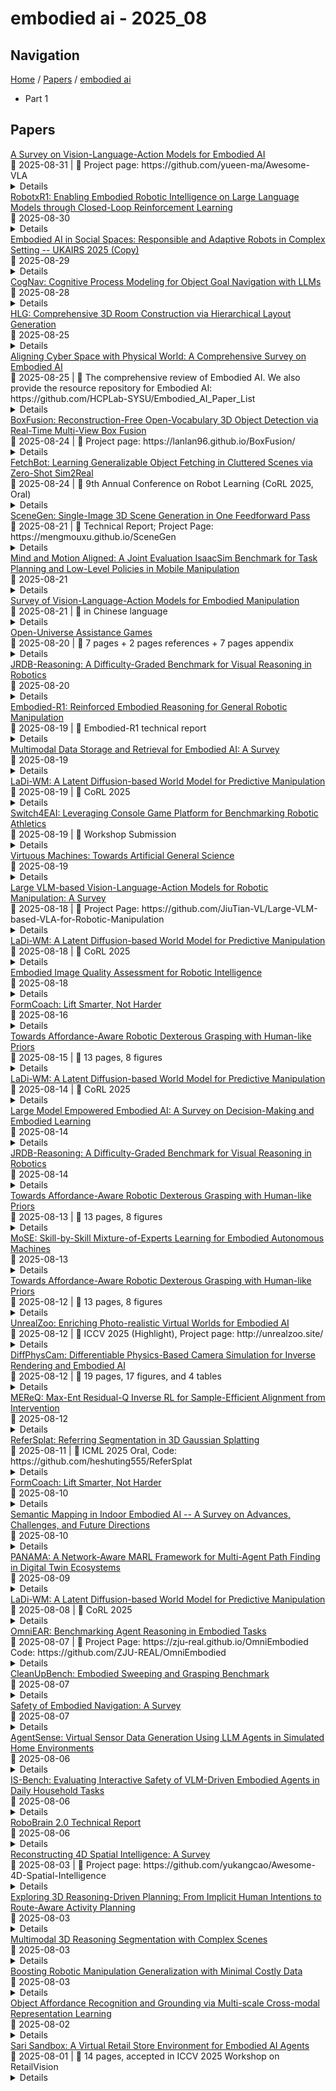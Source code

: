 # embodied ai - 2025_08

## Navigation

[Home](https://arxcompass.github.io) / [Papers](https://arxcompass.github.io/papers) / [embodied ai](https://arxcompass.github.io/papers/embodied_ai)

- Part 1

## Papers

<div class="paper-card">
    <div class="paper-title"><a href="http://arxiv.org/abs/2405.14093v5">A Survey on Vision-Language-Action Models for Embodied AI</a></div>
    <div class="paper-meta">
      📅 2025-08-31
      | 💬 Project page: https://github.com/yueen-ma/Awesome-VLA
    </div>
    <details class="paper-abstract">
      Embodied AI is widely recognized as a key element of artificial general intelligence because it involves controlling embodied agents to perform tasks in the physical world. Building on the success of large language models and vision-language models, a new category of multimodal models -- referred to as vision-language-action models (VLAs) -- has emerged to address language-conditioned robotic tasks in embodied AI by leveraging their distinct ability to generate actions. In recent years, a myriad of VLAs have been developed, making it imperative to capture the rapidly evolving landscape through a comprehensive survey. To this end, we present the first survey on VLAs for embodied AI. This work provides a detailed taxonomy of VLAs, organized into three major lines of research. The first line focuses on individual components of VLAs. The second line is dedicated to developing control policies adept at predicting low-level actions. The third line comprises high-level task planners capable of decomposing long-horizon tasks into a sequence of subtasks, thereby guiding VLAs to follow more general user instructions. Furthermore, we provide an extensive summary of relevant resources, including datasets, simulators, and benchmarks. Finally, we discuss the challenges faced by VLAs and outline promising future directions in embodied AI. We have created a project associated with this survey, which is available at https://github.com/yueen-ma/Awesome-VLA.
    </details>
</div>
<div class="paper-card">
    <div class="paper-title"><a href="http://arxiv.org/abs/2505.03238v2">RobotxR1: Enabling Embodied Robotic Intelligence on Large Language Models through Closed-Loop Reinforcement Learning</a></div>
    <div class="paper-meta">
      📅 2025-08-30
    </div>
    <details class="paper-abstract">
      Future robotic systems operating in real-world environments will require on-board embodied intelligence without continuous cloud connection, balancing capabilities with constraints on computational power and memory. This work presents an extension of the R1-zero approach, which enables the usage of low parameter-count Large Language Models (LLMs) in the robotic domain. The R1-Zero approach was originally developed to enable mathematical reasoning in LLMs using static datasets. We extend it to the robotics domain through integration in a closed-loop Reinforcement Learning (RL) framework. This extension enhances reasoning in Embodied Artificial Intelligence (Embodied AI) settings without relying solely on distillation of large models through Supervised Fine-Tuning (SFT). We show that small-scale LLMs can achieve effective reasoning performance by learning through closed-loop interaction with their environment, which enables tasks that previously required significantly larger models. In an autonomous driving setting, a performance gain of 20.2%-points over the SFT-based baseline is observed with a Qwen2.5-1.5B model. Using the proposed training procedure, Qwen2.5-3B achieves a 63.3% control adaptability score, surpassing the 58.5% obtained by the much larger, cloud-bound GPT-4o. These results highlight that practical, on-board deployment of small LLMs is not only feasible but can outperform larger models if trained through environmental feedback, underscoring the importance of an interactive learning framework for robotic Embodied AI, one grounded in practical experience rather than static supervision.
    </details>
</div>
<div class="paper-card">
    <div class="paper-title"><a href="http://arxiv.org/abs/2509.00218v1">Embodied AI in Social Spaces: Responsible and Adaptive Robots in Complex Setting -- UKAIRS 2025 (Copy)</a></div>
    <div class="paper-meta">
      📅 2025-08-29
    </div>
    <details class="paper-abstract">
      This paper introduces and overviews a multidisciplinary project aimed at developing responsible and adaptive multi-human multi-robot (MHMR) systems for complex, dynamic settings. The project integrates co-design, ethical frameworks, and multimodal sensing to create AI-driven robots that are emotionally responsive, context-aware, and aligned with the needs of diverse users. We outline the project's vision, methodology, and early outcomes, demonstrating how embodied AI can support sustainable, ethical, and human-centred futures.
    </details>
</div>
<div class="paper-card">
    <div class="paper-title"><a href="http://arxiv.org/abs/2412.10439v3">CogNav: Cognitive Process Modeling for Object Goal Navigation with LLMs</a></div>
    <div class="paper-meta">
      📅 2025-08-28
    </div>
    <details class="paper-abstract">
      Object goal navigation (ObjectNav) is a fundamental task in embodied AI, requiring an agent to locate a target object in previously unseen environments. This task is particularly challenging because it requires both perceptual and cognitive processes, including object recognition and decision-making. While substantial advancements in perception have been driven by the rapid development of visual foundation models, progress on the cognitive aspect remains constrained, primarily limited to either implicit learning through simulator rollouts or explicit reliance on predefined heuristic rules. Inspired by neuroscientific findings demonstrating that humans maintain and dynamically update fine-grained cognitive states during object search tasks in novel environments, we propose CogNav, a framework designed to mimic this cognitive process using large language models. Specifically, we model the cognitive process using a finite state machine comprising fine-grained cognitive states, ranging from exploration to identification. Transitions between states are determined by a large language model based on a dynamically constructed heterogeneous cognitive map, which contains spatial and semantic information about the scene being explored. Extensive evaluations on the HM3D, MP3D, and RoboTHOR benchmarks demonstrate that our cognitive process modeling significantly improves the success rate of ObjectNav at least by relative 14% over the state-of-the-arts.
    </details>
</div>
<div class="paper-card">
    <div class="paper-title"><a href="http://arxiv.org/abs/2508.17832v1">HLG: Comprehensive 3D Room Construction via Hierarchical Layout Generation</a></div>
    <div class="paper-meta">
      📅 2025-08-25
    </div>
    <details class="paper-abstract">
      Realistic 3D indoor scene generation is crucial for virtual reality, interior design, embodied intelligence, and scene understanding. While existing methods have made progress in coarse-scale furniture arrangement, they struggle to capture fine-grained object placements, limiting the realism and utility of generated environments. This gap hinders immersive virtual experiences and detailed scene comprehension for embodied AI applications. To address these issues, we propose Hierarchical Layout Generation (HLG), a novel method for fine-grained 3D scene generation. HLG is the first to adopt a coarse-to-fine hierarchical approach, refining scene layouts from large-scale furniture placement to intricate object arrangements. Specifically, our fine-grained layout alignment module constructs a hierarchical layout through vertical and horizontal decoupling, effectively decomposing complex 3D indoor scenes into multiple levels of granularity. Additionally, our trainable layout optimization network addresses placement issues, such as incorrect positioning, orientation errors, and object intersections, ensuring structurally coherent and physically plausible scene generation. We demonstrate the effectiveness of our approach through extensive experiments, showing superior performance in generating realistic indoor scenes compared to existing methods. This work advances the field of scene generation and opens new possibilities for applications requiring detailed 3D environments. We will release our code upon publication to encourage future research.
    </details>
</div>
<div class="paper-card">
    <div class="paper-title"><a href="http://arxiv.org/abs/2407.06886v8">Aligning Cyber Space with Physical World: A Comprehensive Survey on Embodied AI</a></div>
    <div class="paper-meta">
      📅 2025-08-25
      | 💬 The comprehensive review of Embodied AI. We also provide the resource repository for Embodied AI: https://github.com/HCPLab-SYSU/Embodied_AI_Paper_List
    </div>
    <details class="paper-abstract">
      Embodied Artificial Intelligence (Embodied AI) is crucial for achieving Artificial General Intelligence (AGI) and serves as a foundation for various applications (e.g., intelligent mechatronics systems, smart manufacturing) that bridge cyberspace and the physical world. Recently, the emergence of Multi-modal Large Models (MLMs) and World Models (WMs) have attracted significant attention due to their remarkable perception, interaction, and reasoning capabilities, making them a promising architecture for embodied agents. In this survey, we give a comprehensive exploration of the latest advancements in Embodied AI. Our analysis firstly navigates through the forefront of representative works of embodied robots and simulators, to fully understand the research focuses and their limitations. Then, we analyze four main research targets: 1) embodied perception, 2) embodied interaction, 3) embodied agent, and 4) sim-to-real adaptation, covering state-of-the-art methods, essential paradigms, and comprehensive datasets. Additionally, we explore the complexities of MLMs in virtual and real embodied agents, highlighting their significance in facilitating interactions in digital and physical environments. Finally, we summarize the challenges and limitations of embodied AI and discuss potential future directions. We hope this survey will serve as a foundational reference for the research community. The associated project can be found at https://github.com/HCPLab-SYSU/Embodied_AI_Paper_List.
    </details>
</div>
<div class="paper-card">
    <div class="paper-title"><a href="http://arxiv.org/abs/2506.15610v3">BoxFusion: Reconstruction-Free Open-Vocabulary 3D Object Detection via Real-Time Multi-View Box Fusion</a></div>
    <div class="paper-meta">
      📅 2025-08-24
      | 💬 Project page: https://lanlan96.github.io/BoxFusion/
    </div>
    <details class="paper-abstract">
      Open-vocabulary 3D object detection has gained significant interest due to its critical applications in autonomous driving and embodied AI. Existing detection methods, whether offline or online, typically rely on dense point cloud reconstruction, which imposes substantial computational overhead and memory constraints, hindering real-time deployment in downstream tasks. To address this, we propose a novel reconstruction-free online framework tailored for memory-efficient and real-time 3D detection. Specifically, given streaming posed RGB-D video input, we leverage Cubify Anything as a pre-trained visual foundation model (VFM) for single-view 3D object detection by bounding boxes, coupled with CLIP to capture open-vocabulary semantics of detected objects. To fuse all detected bounding boxes across different views into a unified one, we employ an association module for correspondences of multi-views and an optimization module to fuse the 3D bounding boxes of the same instance predicted in multi-views. The association module utilizes 3D Non-Maximum Suppression (NMS) and a box correspondence matching module, while the optimization module uses an IoU-guided efficient random optimization technique based on particle filtering to enforce multi-view consistency of the 3D bounding boxes while minimizing computational complexity. Extensive experiments on ScanNetV2 and CA-1M datasets demonstrate that our method achieves state-of-the-art performance among online methods. Benefiting from this novel reconstruction-free paradigm for 3D object detection, our method exhibits great generalization abilities in various scenarios, enabling real-time perception even in environments exceeding 1000 square meters.
    </details>
</div>
<div class="paper-card">
    <div class="paper-title"><a href="http://arxiv.org/abs/2502.17894v2">FetchBot: Learning Generalizable Object Fetching in Cluttered Scenes via Zero-Shot Sim2Real</a></div>
    <div class="paper-meta">
      📅 2025-08-24
      | 💬 9th Annual Conference on Robot Learning (CoRL 2025, Oral)
    </div>
    <details class="paper-abstract">
      Generalizable object fetching in cluttered scenes remains a fundamental and application-critical challenge in embodied AI. Closely packed objects cause inevitable occlusions, making safe action generation particularly difficult. Under such partial observability, effective policies must not only generalize across diverse objects and layouts but also reason about occlusion to avoid collisions. However, collecting large-scale real-world data for this task remains prohibitively expensive, leaving this problem largely unsolved. In this paper, we introduce FetchBot, a sim-to-real framework for this challenge. We first curate a large-scale synthetic dataset featuring 1M diverse scenes and 500k representative demonstrations. Based on this dataset, FetchBot employs a depth-conditioned method for action generation, which leverages structural cues to enable robust obstacle-aware action planning. However, depth is perfect in simulation but noisy in real-world environments. To address this sim-to-real gap, FetchBot predicts depth from RGB inputs using a foundation model and integrates local occupancy prediction as a pre-training task, providing a generalizable latent representation for sim-to-real transfer. Extensive experiments in simulation and real-world environments demonstrate the strong zero-shot sim-to-real transfer, effective clutter handling, and adaptability to novel scenarios. In cluttered environments, it achieves an average real-world success rate of 89.95%, significantly outperforming prior methods. Moreover, FetchBot demonstrates excellent robustness in challenging cases, such as fetching transparent, reflective, and irregular objects, highlighting its practical value.
    </details>
</div>
<div class="paper-card">
    <div class="paper-title"><a href="http://arxiv.org/abs/2508.15769v1">SceneGen: Single-Image 3D Scene Generation in One Feedforward Pass</a></div>
    <div class="paper-meta">
      📅 2025-08-21
      | 💬 Technical Report; Project Page: https://mengmouxu.github.io/SceneGen
    </div>
    <details class="paper-abstract">
      3D content generation has recently attracted significant research interest due to its applications in VR/AR and embodied AI. In this work, we address the challenging task of synthesizing multiple 3D assets within a single scene image. Concretely, our contributions are fourfold: (i) we present SceneGen, a novel framework that takes a scene image and corresponding object masks as input, simultaneously producing multiple 3D assets with geometry and texture. Notably, SceneGen operates with no need for optimization or asset retrieval; (ii) we introduce a novel feature aggregation module that integrates local and global scene information from visual and geometric encoders within the feature extraction module. Coupled with a position head, this enables the generation of 3D assets and their relative spatial positions in a single feedforward pass; (iii) we demonstrate SceneGen's direct extensibility to multi-image input scenarios. Despite being trained solely on single-image inputs, our architectural design enables improved generation performance with multi-image inputs; and (iv) extensive quantitative and qualitative evaluations confirm the efficiency and robust generation abilities of our approach. We believe this paradigm offers a novel solution for high-quality 3D content generation, potentially advancing its practical applications in downstream tasks. The code and model will be publicly available at: https://mengmouxu.github.io/SceneGen.
    </details>
</div>
<div class="paper-card">
    <div class="paper-title"><a href="http://arxiv.org/abs/2508.15663v1">Mind and Motion Aligned: A Joint Evaluation IsaacSim Benchmark for Task Planning and Low-Level Policies in Mobile Manipulation</a></div>
    <div class="paper-meta">
      📅 2025-08-21
    </div>
    <details class="paper-abstract">
      Benchmarks are crucial for evaluating progress in robotics and embodied AI. However, a significant gap exists between benchmarks designed for high-level language instruction following, which often assume perfect low-level execution, and those for low-level robot control, which rely on simple, one-step commands. This disconnect prevents a comprehensive evaluation of integrated systems where both task planning and physical execution are critical. To address this, we propose Kitchen-R, a novel benchmark that unifies the evaluation of task planning and low-level control within a simulated kitchen environment. Built as a digital twin using the Isaac Sim simulator and featuring more than 500 complex language instructions, Kitchen-R supports a mobile manipulator robot. We provide baseline methods for our benchmark, including a task-planning strategy based on a vision-language model and a low-level control policy based on diffusion policy. We also provide a trajectory collection system. Our benchmark offers a flexible framework for three evaluation modes: independent assessment of the planning module, independent assessment of the control policy, and, crucially, an integrated evaluation of the whole system. Kitchen-R bridges a key gap in embodied AI research, enabling more holistic and realistic benchmarking of language-guided robotic agents.
    </details>
</div>
<div class="paper-card">
    <div class="paper-title"><a href="http://arxiv.org/abs/2508.15201v1">Survey of Vision-Language-Action Models for Embodied Manipulation</a></div>
    <div class="paper-meta">
      📅 2025-08-21
      | 💬 in Chinese language
    </div>
    <details class="paper-abstract">
      Embodied intelligence systems, which enhance agent capabilities through continuous environment interactions, have garnered significant attention from both academia and industry. Vision-Language-Action models, inspired by advancements in large foundation models, serve as universal robotic control frameworks that substantially improve agent-environment interaction capabilities in embodied intelligence systems. This expansion has broadened application scenarios for embodied AI robots. This survey comprehensively reviews VLA models for embodied manipulation. Firstly, it chronicles the developmental trajectory of VLA architectures. Subsequently, we conduct a detailed analysis of current research across 5 critical dimensions: VLA model structures, training datasets, pre-training methods, post-training methods, and model evaluation. Finally, we synthesize key challenges in VLA development and real-world deployment, while outlining promising future research directions.
    </details>
</div>
<div class="paper-card">
    <div class="paper-title"><a href="http://arxiv.org/abs/2508.15119v1">Open-Universe Assistance Games</a></div>
    <div class="paper-meta">
      📅 2025-08-20
      | 💬 7 pages + 2 pages references + 7 pages appendix
    </div>
    <details class="paper-abstract">
      Embodied AI agents must infer and act in an interpretable way on diverse human goals and preferences that are not predefined. To formalize this setting, we introduce Open-Universe Assistance Games (OU-AGs), a framework where the agent must reason over an unbounded and evolving space of possible goals. In this context, we introduce GOOD (GOals from Open-ended Dialogue), a data-efficient, online method that extracts goals in the form of natural language during an interaction with a human, and infers a distribution over natural language goals. GOOD prompts an LLM to simulate users with different complex intents, using its responses to perform probabilistic inference over candidate goals. This approach enables rich goal representations and uncertainty estimation without requiring large offline datasets. We evaluate GOOD in a text-based grocery shopping domain and in a text-operated simulated household robotics environment (AI2Thor), using synthetic user profiles. Our method outperforms a baseline without explicit goal tracking, as confirmed by both LLM-based and human evaluations.
    </details>
</div>
<div class="paper-card">
    <div class="paper-title"><a href="http://arxiv.org/abs/2508.10287v2">JRDB-Reasoning: A Difficulty-Graded Benchmark for Visual Reasoning in Robotics</a></div>
    <div class="paper-meta">
      📅 2025-08-20
    </div>
    <details class="paper-abstract">
      Recent advances in Vision-Language Models (VLMs) and large language models (LLMs) have greatly enhanced visual reasoning, a key capability for embodied AI agents like robots. However, existing visual reasoning benchmarks often suffer from several limitations: they lack a clear definition of reasoning complexity, offer have no control to generate questions over varying difficulty and task customization, and fail to provide structured, step-by-step reasoning annotations (workflows). To bridge these gaps, we formalize reasoning complexity, introduce an adaptive query engine that generates customizable questions of varying complexity with detailed intermediate annotations, and extend the JRDB dataset with human-object interaction and geometric relationship annotations to create JRDB-Reasoning, a benchmark tailored for visual reasoning in human-crowded environments. Our engine and benchmark enable fine-grained evaluation of visual reasoning frameworks and dynamic assessment of visual-language models across reasoning levels.
    </details>
</div>
<div class="paper-card">
    <div class="paper-title"><a href="http://arxiv.org/abs/2508.13998v1">Embodied-R1: Reinforced Embodied Reasoning for General Robotic Manipulation</a></div>
    <div class="paper-meta">
      📅 2025-08-19
      | 💬 Embodied-R1 technical report
    </div>
    <details class="paper-abstract">
      Generalization in embodied AI is hindered by the "seeing-to-doing gap," which stems from data scarcity and embodiment heterogeneity. To address this, we pioneer "pointing" as a unified, embodiment-agnostic intermediate representation, defining four core embodied pointing abilities that bridge high-level vision-language comprehension with low-level action primitives. We introduce Embodied-R1, a 3B Vision-Language Model (VLM) specifically designed for embodied reasoning and pointing. We use a wide range of embodied and general visual reasoning datasets as sources to construct a large-scale dataset, Embodied-Points-200K, which supports key embodied pointing capabilities. We then train Embodied-R1 using a two-stage Reinforced Fine-tuning (RFT) curriculum with a specialized multi-task reward design. Embodied-R1 achieves state-of-the-art performance on 11 embodied spatial and pointing benchmarks. Critically, it demonstrates robust zero-shot generalization by achieving a 56.2% success rate in the SIMPLEREnv and 87.5% across 8 real-world XArm tasks without any task-specific fine-tuning, representing a 62% improvement over strong baselines. Furthermore, the model exhibits high robustness against diverse visual disturbances. Our work shows that a pointing-centric representation, combined with an RFT training paradigm, offers an effective and generalizable pathway to closing the perception-action gap in robotics.
    </details>
</div>
<div class="paper-card">
    <div class="paper-title"><a href="http://arxiv.org/abs/2508.13901v1">Multimodal Data Storage and Retrieval for Embodied AI: A Survey</a></div>
    <div class="paper-meta">
      📅 2025-08-19
    </div>
    <details class="paper-abstract">
      Embodied AI (EAI) agents continuously interact with the physical world, generating vast, heterogeneous multimodal data streams that traditional management systems are ill-equipped to handle. In this survey, we first systematically evaluate five storage architectures (Graph Databases, Multi-Model Databases, Data Lakes, Vector Databases, and Time-Series Databases), focusing on their suitability for addressing EAI's core requirements, including physical grounding, low-latency access, and dynamic scalability. We then analyze five retrieval paradigms (Fusion Strategy-Based Retrieval, Representation Alignment-Based Retrieval, Graph-Structure-Based Retrieval, Generation Model-Based Retrieval, and Efficient Retrieval-Based Optimization), revealing a fundamental tension between achieving long-term semantic coherence and maintaining real-time responsiveness. Based on this comprehensive analysis, we identify key bottlenecks, spanning from the foundational Physical Grounding Gap to systemic challenges in cross-modal integration, dynamic adaptation, and open-world generalization. Finally, we outline a forward-looking research agenda encompassing physics-aware data models, adaptive storage-retrieval co-optimization, and standardized benchmarking, to guide future research toward principled data management solutions for EAI. Our survey is based on a comprehensive review of more than 180 related studies, providing a rigorous roadmap for designing the robust, high-performance data management frameworks essential for the next generation of autonomous embodied systems.
    </details>
</div>
<div class="paper-card">
    <div class="paper-title"><a href="http://arxiv.org/abs/2505.11528v5">LaDi-WM: A Latent Diffusion-based World Model for Predictive Manipulation</a></div>
    <div class="paper-meta">
      📅 2025-08-19
      | 💬 CoRL 2025
    </div>
    <details class="paper-abstract">
      Predictive manipulation has recently gained considerable attention in the Embodied AI community due to its potential to improve robot policy performance by leveraging predicted states. However, generating accurate future visual states of robot-object interactions from world models remains a well-known challenge, particularly in achieving high-quality pixel-level representations. To this end, we propose LaDi-WM, a world model that predicts the latent space of future states using diffusion modeling. Specifically, LaDi-WM leverages the well-established latent space aligned with pre-trained Visual Foundation Models (VFMs), which comprises both geometric features (DINO-based) and semantic features (CLIP-based). We find that predicting the evolution of the latent space is easier to learn and more generalizable than directly predicting pixel-level images. Building on LaDi-WM, we design a diffusion policy that iteratively refines output actions by incorporating forecasted states, thereby generating more consistent and accurate results. Extensive experiments on both synthetic and real-world benchmarks demonstrate that LaDi-WM significantly enhances policy performance by 27.9\% on the LIBERO-LONG benchmark and 20\% on the real-world scenario. Furthermore, our world model and policies achieve impressive generalizability in real-world experiments.
    </details>
</div>
<div class="paper-card">
    <div class="paper-title"><a href="http://arxiv.org/abs/2508.13444v1">Switch4EAI: Leveraging Console Game Platform for Benchmarking Robotic Athletics</a></div>
    <div class="paper-meta">
      📅 2025-08-19
      | 💬 Workshop Submission
    </div>
    <details class="paper-abstract">
      Recent advances in whole-body robot control have enabled humanoid and legged robots to execute increasingly agile and coordinated movements. However, standardized benchmarks for evaluating robotic athletic performance in real-world settings and in direct comparison to humans remain scarce. We present Switch4EAI(Switch-for-Embodied-AI), a low-cost and easily deployable pipeline that leverages motion-sensing console games to evaluate whole-body robot control policies. Using Just Dance on the Nintendo Switch as a representative example, our system captures, reconstructs, and retargets in-game choreography for robotic execution. We validate the system on a Unitree G1 humanoid with an open-source whole-body controller, establishing a quantitative baseline for the robot's performance against a human player. In the paper, we discuss these results, which demonstrate the feasibility of using commercial games platform as physically grounded benchmarks and motivate future work to for benchmarking embodied AI.
    </details>
</div>
<div class="paper-card">
    <div class="paper-title"><a href="http://arxiv.org/abs/2508.13421v1">Virtuous Machines: Towards Artificial General Science</a></div>
    <div class="paper-meta">
      📅 2025-08-19
    </div>
    <details class="paper-abstract">
      Artificial intelligence systems are transforming scientific discovery by accelerating specific research tasks, from protein structure prediction to materials design, yet remain confined to narrow domains requiring substantial human oversight. The exponential growth of scientific literature and increasing domain specialisation constrain researchers' capacity to synthesise knowledge across disciplines and develop unifying theories, motivating exploration of more general-purpose AI systems for science. Here we show that a domain-agnostic, agentic AI system can independently navigate the scientific workflow - from hypothesis generation through data collection to manuscript preparation. The system autonomously designed and executed three psychological studies on visual working memory, mental rotation, and imagery vividness, executed one new online data collection with 288 participants, developed analysis pipelines through 8-hour+ continuous coding sessions, and produced completed manuscripts. The results demonstrate the capability of AI scientific discovery pipelines to conduct non-trivial research with theoretical reasoning and methodological rigour comparable to experienced researchers, though with limitations in conceptual nuance and theoretical interpretation. This is a step toward embodied AI that can test hypotheses through real-world experiments, accelerating discovery by autonomously exploring regions of scientific space that human cognitive and resource constraints might otherwise leave unexplored. It raises important questions about the nature of scientific understanding and the attribution of scientific credit.
    </details>
</div>
<div class="paper-card">
    <div class="paper-title"><a href="http://arxiv.org/abs/2508.13073v1">Large VLM-based Vision-Language-Action Models for Robotic Manipulation: A Survey</a></div>
    <div class="paper-meta">
      📅 2025-08-18
      | 💬 Project Page: https://github.com/JiuTian-VL/Large-VLM-based-VLA-for-Robotic-Manipulation
    </div>
    <details class="paper-abstract">
      Robotic manipulation, a key frontier in robotics and embodied AI, requires precise motor control and multimodal understanding, yet traditional rule-based methods fail to scale or generalize in unstructured, novel environments. In recent years, Vision-Language-Action (VLA) models, built upon Large Vision-Language Models (VLMs) pretrained on vast image-text datasets, have emerged as a transformative paradigm. This survey provides the first systematic, taxonomy-oriented review of large VLM-based VLA models for robotic manipulation. We begin by clearly defining large VLM-based VLA models and delineating two principal architectural paradigms: (1) monolithic models, encompassing single-system and dual-system designs with differing levels of integration; and (2) hierarchical models, which explicitly decouple planning from execution via interpretable intermediate representations. Building on this foundation, we present an in-depth examination of large VLM-based VLA models: (1) integration with advanced domains, including reinforcement learning, training-free optimization, learning from human videos, and world model integration; (2) synthesis of distinctive characteristics, consolidating architectural traits, operational strengths, and the datasets and benchmarks that support their development; (3) identification of promising directions, including memory mechanisms, 4D perception, efficient adaptation, multi-agent cooperation, and other emerging capabilities. This survey consolidates recent advances to resolve inconsistencies in existing taxonomies, mitigate research fragmentation, and fill a critical gap through the systematic integration of studies at the intersection of large VLMs and robotic manipulation. We provide a regularly updated project page to document ongoing progress: https://github.com/JiuTian-VL/Large-VLM-based-VLA-for-Robotic-Manipulation.
    </details>
</div>
<div class="paper-card">
    <div class="paper-title"><a href="http://arxiv.org/abs/2505.11528v4">LaDi-WM: A Latent Diffusion-based World Model for Predictive Manipulation</a></div>
    <div class="paper-meta">
      📅 2025-08-18
      | 💬 CoRL 2025
    </div>
    <details class="paper-abstract">
      Predictive manipulation has recently gained considerable attention in the Embodied AI community due to its potential to improve robot policy performance by leveraging predicted states. However, generating accurate future visual states of robot-object interactions from world models remains a well-known challenge, particularly in achieving high-quality pixel-level representations. To this end, we propose LaDi-WM, a world model that predicts the latent space of future states using diffusion modeling. Specifically, LaDi-WM leverages the well-established latent space aligned with pre-trained Visual Foundation Models (VFMs), which comprises both geometric features (DINO-based) and semantic features (CLIP-based). We find that predicting the evolution of the latent space is easier to learn and more generalizable than directly predicting pixel-level images. Building on LaDi-WM, we design a diffusion policy that iteratively refines output actions by incorporating forecasted states, thereby generating more consistent and accurate results. Extensive experiments on both synthetic and real-world benchmarks demonstrate that LaDi-WM significantly enhances policy performance by 27.9\% on the LIBERO-LONG benchmark and 20\% on the real-world scenario. Furthermore, our world model and policies achieve impressive generalizability in real-world experiments.
    </details>
</div>
<div class="paper-card">
    <div class="paper-title"><a href="http://arxiv.org/abs/2412.18774v3">Embodied Image Quality Assessment for Robotic Intelligence</a></div>
    <div class="paper-meta">
      📅 2025-08-18
    </div>
    <details class="paper-abstract">
      Image Quality Assessment (IQA) of User-Generated Content (UGC) is a critical technique for human Quality of Experience (QoE). However, does the the image quality of Robot-Generated Content (RGC) demonstrate traits consistent with the Moravec paradox, potentially conflicting with human perceptual norms? Human subjective scoring is more based on the attractiveness of the image. Embodied agent are required to interact and perceive in the environment, and finally perform specific tasks. Visual images as inputs directly influence downstream tasks. In this paper, we explore the perception mechanism of embodied robots for image quality. We propose the first Embodied Preference Database (EPD), which contains 12,500 distorted image annotations. We establish assessment metrics based on the downstream tasks of robot. In addition, there is a gap between UGC and RGC. To address this, we propose a novel Multi-scale Attention Embodied Image Quality Assessment called MA-EIQA. For the proposed EPD dataset, this is the first no-reference IQA model designed for embodied robot. Finally, the performance of mainstream IQA algorithms on EPD dataset is verified. The experiments demonstrate that quality assessment of embodied images is different from that of humans. We sincerely hope that the EPD can contribute to the development of embodied AI by focusing on image quality assessment. The benchmark is available at https://github.com/Jianbo-maker/EPD_benchmark.
    </details>
</div>
<div class="paper-card">
    <div class="paper-title"><a href="http://arxiv.org/abs/2508.07501v2">FormCoach: Lift Smarter, Not Harder</a></div>
    <div class="paper-meta">
      📅 2025-08-16
    </div>
    <details class="paper-abstract">
      Good form is the difference between strength and strain, yet for the fast-growing community of at-home fitness enthusiasts, expert feedback is often out of reach. FormCoach transforms a simple camera into an always-on, interactive AI training partner, capable of spotting subtle form errors and delivering tailored corrections in real time, leveraging vision-language models (VLMs). We showcase this capability through a web interface and benchmark state-of-the-art VLMs on a dataset of 1,700 expert-annotated user-reference video pairs spanning 22 strength and mobility exercises. To accelerate research in AI-driven coaching, we release both the dataset and an automated, rubric-based evaluation pipeline, enabling standardized comparison across models. Our benchmarks reveal substantial gaps compared to human-level coaching, underscoring both the challenges and opportunities in integrating nuanced, context-aware movement analysis into interactive AI systems. By framing form correction as a collaborative and creative process between humans and machines, FormCoach opens a new frontier in embodied AI.
    </details>
</div>
<div class="paper-card">
    <div class="paper-title"><a href="http://arxiv.org/abs/2508.08896v3">Towards Affordance-Aware Robotic Dexterous Grasping with Human-like Priors</a></div>
    <div class="paper-meta">
      📅 2025-08-15
      | 💬 13 pages, 8 figures
    </div>
    <details class="paper-abstract">
      A dexterous hand capable of generalizable grasping objects is fundamental for the development of general-purpose embodied AI. However, previous methods focus narrowly on low-level grasp stability metrics, neglecting affordance-aware positioning and human-like poses which are crucial for downstream manipulation. To address these limitations, we propose AffordDex, a novel framework with two-stage training that learns a universal grasping policy with an inherent understanding of both motion priors and object affordances. In the first stage, a trajectory imitator is pre-trained on a large corpus of human hand motions to instill a strong prior for natural movement. In the second stage, a residual module is trained to adapt these general human-like motions to specific object instances. This refinement is critically guided by two components: our Negative Affordance-aware Segmentation (NAA) module, which identifies functionally inappropriate contact regions, and a privileged teacher-student distillation process that ensures the final vision-based policy is highly successful. Extensive experiments demonstrate that AffordDex not only achieves universal dexterous grasping but also remains remarkably human-like in posture and functionally appropriate in contact location. As a result, AffordDex significantly outperforms state-of-the-art baselines across seen objects, unseen instances, and even entirely novel categories.
    </details>
</div>
<div class="paper-card">
    <div class="paper-title"><a href="http://arxiv.org/abs/2505.11528v3">LaDi-WM: A Latent Diffusion-based World Model for Predictive Manipulation</a></div>
    <div class="paper-meta">
      📅 2025-08-14
      | 💬 CoRL 2025
    </div>
    <details class="paper-abstract">
      Predictive manipulation has recently gained considerable attention in the Embodied AI community due to its potential to improve robot policy performance by leveraging predicted states. However, generating accurate future visual states of robot-object interactions from world models remains a well-known challenge, particularly in achieving high-quality pixel-level representations. To this end, we propose LaDi-WM, a world model that predicts the latent space of future states using diffusion modeling. Specifically, LaDi-WM leverages the well-established latent space aligned with pre-trained Visual Foundation Models (VFMs), which comprises both geometric features (DINO-based) and semantic features (CLIP-based). We find that predicting the evolution of the latent space is easier to learn and more generalizable than directly predicting pixel-level images. Building on LaDi-WM, we design a diffusion policy that iteratively refines output actions by incorporating forecasted states, thereby generating more consistent and accurate results. Extensive experiments on both synthetic and real-world benchmarks demonstrate that LaDi-WM significantly enhances policy performance by 27.9\% on the LIBERO-LONG benchmark and 20\% on the real-world scenario. Furthermore, our world model and policies achieve impressive generalizability in real-world experiments.
    </details>
</div>
<div class="paper-card">
    <div class="paper-title"><a href="http://arxiv.org/abs/2508.10399v1">Large Model Empowered Embodied AI: A Survey on Decision-Making and Embodied Learning</a></div>
    <div class="paper-meta">
      📅 2025-08-14
    </div>
    <details class="paper-abstract">
      Embodied AI aims to develop intelligent systems with physical forms capable of perceiving, decision-making, acting, and learning in real-world environments, providing a promising way to Artificial General Intelligence (AGI). Despite decades of explorations, it remains challenging for embodied agents to achieve human-level intelligence for general-purpose tasks in open dynamic environments. Recent breakthroughs in large models have revolutionized embodied AI by enhancing perception, interaction, planning and learning. In this article, we provide a comprehensive survey on large model empowered embodied AI, focusing on autonomous decision-making and embodied learning. We investigate both hierarchical and end-to-end decision-making paradigms, detailing how large models enhance high-level planning, low-level execution, and feedback for hierarchical decision-making, and how large models enhance Vision-Language-Action (VLA) models for end-to-end decision making. For embodied learning, we introduce mainstream learning methodologies, elaborating on how large models enhance imitation learning and reinforcement learning in-depth. For the first time, we integrate world models into the survey of embodied AI, presenting their design methods and critical roles in enhancing decision-making and learning. Though solid advances have been achieved, challenges still exist, which are discussed at the end of this survey, potentially as the further research directions.
    </details>
</div>
<div class="paper-card">
    <div class="paper-title"><a href="http://arxiv.org/abs/2508.10287v1">JRDB-Reasoning: A Difficulty-Graded Benchmark for Visual Reasoning in Robotics</a></div>
    <div class="paper-meta">
      📅 2025-08-14
    </div>
    <details class="paper-abstract">
      Recent advances in Vision-Language Models (VLMs) and large language models (LLMs) have greatly enhanced visual reasoning, a key capability for embodied AI agents like robots. However, existing visual reasoning benchmarks often suffer from several limitations: they lack a clear definition of reasoning complexity, offer have no control to generate questions over varying difficulty and task customization, and fail to provide structured, step-by-step reasoning annotations (workflows). To bridge these gaps, we formalize reasoning complexity, introduce an adaptive query engine that generates customizable questions of varying complexity with detailed intermediate annotations, and extend the JRDB dataset with human-object interaction and geometric relationship annotations to create JRDB-Reasoning, a benchmark tailored for visual reasoning in human-crowded environments. Our engine and benchmark enable fine-grained evaluation of visual reasoning frameworks and dynamic assessment of visual-language models across reasoning levels.
    </details>
</div>
<div class="paper-card">
    <div class="paper-title"><a href="http://arxiv.org/abs/2508.08896v2">Towards Affordance-Aware Robotic Dexterous Grasping with Human-like Priors</a></div>
    <div class="paper-meta">
      📅 2025-08-13
      | 💬 13 pages, 8 figures
    </div>
    <details class="paper-abstract">
      A dexterous hand capable of generalizable grasping objects is fundamental for the development of general-purpose embodied AI. However, previous methods focus narrowly on low-level grasp stability metrics, neglecting affordance-aware positioning and human-like poses which are crucial for downstream manipulation. To address these limitations, we propose AffordDex, a novel framework with two-stage training that learns a universal grasping policy with an inherent understanding of both motion priors and object affordances. In the first stage, a trajectory imitator is pre-trained on a large corpus of human hand motions to instill a strong prior for natural movement. In the second stage, a residual module is trained to adapt these general human-like motions to specific object instances. This refinement is critically guided by two components: our Negative Affordance-aware Segmentation (NAA) module, which identifies functionally inappropriate contact regions, and a privileged teacher-student distillation process that ensures the final vision-based policy is highly successful. Extensive experiments demonstrate that AffordDex not only achieves universal dexterous grasping but also remains remarkably human-like in posture and functionally appropriate in contact location. As a result, AffordDex significantly outperforms state-of-the-art baselines across seen objects, unseen instances, and even entirely novel categories.
    </details>
</div>
<div class="paper-card">
    <div class="paper-title"><a href="http://arxiv.org/abs/2507.07818v2">MoSE: Skill-by-Skill Mixture-of-Experts Learning for Embodied Autonomous Machines</a></div>
    <div class="paper-meta">
      📅 2025-08-13
    </div>
    <details class="paper-abstract">
      To meet the growing demand for smarter, faster, and more efficient embodied AI solutions, we introduce a novel Mixture-of-Expert (MoE) method that significantly boosts reasoning and learning efficiency for embodied autonomous systems. General MoE models demand extensive training data and complex optimization, which limits their applicability in embodied AI such as autonomous driving (AD) and robotic manipulation. In this work, we propose a skill-oriented MoE called MoSE, which mimics the human learning and reasoning process skill-by-skill, step-by-step. We introduce a skill-oriented routing mechanism that begins with defining and annotating specific skills, enabling experts to identify the necessary competencies for various scenarios and reasoning tasks, thereby facilitating skill-by-skill learning. To better align with multi-step planning in human reasoning and in end-to-end driving models, we build a hierarchical skill dataset and pretrain the router to encourage the model to think step-by-step. Unlike other multi-round dialogues, MoSE integrates valuable auxiliary tasks (e.g. perception-prediction-planning for AD, and high-level and low-level planning for robots) in one single forward process without introducing any extra computational cost. With less than 3B sparsely activated parameters, our model effectively grows more diverse expertise and outperforms models on both AD corner-case reasoning tasks and robot reasoning tasks with less than 40% of the parameters.
    </details>
</div>
<div class="paper-card">
    <div class="paper-title"><a href="http://arxiv.org/abs/2508.08896v1">Towards Affordance-Aware Robotic Dexterous Grasping with Human-like Priors</a></div>
    <div class="paper-meta">
      📅 2025-08-12
      | 💬 13 pages, 8 figures
    </div>
    <details class="paper-abstract">
      A dexterous hand capable of generalizable grasping objects is fundamental for the development of general-purpose embodied AI. However, previous methods focus narrowly on low-level grasp stability metrics, neglecting affordance-aware positioning and human-like poses which are crucial for downstream manipulation. To address these limitations, we propose AffordDex, a novel framework with two-stage training that learns a universal grasping policy with an inherent understanding of both motion priors and object affordances. In the first stage, a trajectory imitator is pre-trained on a large corpus of human hand motions to instill a strong prior for natural movement. In the second stage, a residual module is trained to adapt these general human-like motions to specific object instances. This refinement is critically guided by two components: our Negative Affordance-aware Segmentation (NAA) module, which identifies functionally inappropriate contact regions, and a privileged teacher-student distillation process that ensures the final vision-based policy is highly successful. Extensive experiments demonstrate that AffordDex not only achieves universal dexterous grasping but also remains remarkably human-like in posture and functionally appropriate in contact location. As a result, AffordDex significantly outperforms state-of-the-art baselines across seen objects, unseen instances, and even entirely novel categories.
    </details>
</div>
<div class="paper-card">
    <div class="paper-title"><a href="http://arxiv.org/abs/2412.20977v2">UnrealZoo: Enriching Photo-realistic Virtual Worlds for Embodied AI</a></div>
    <div class="paper-meta">
      📅 2025-08-12
      | 💬 ICCV 2025 (Highlight), Project page: http://unrealzoo.site/
    </div>
    <details class="paper-abstract">
      We introduce UnrealZoo, a collection of over 100 photo-realistic 3D virtual worlds built on Unreal Engine, designed to reflect the complexity and variability of open-world environments. We also provide a rich variety of playable entities, including humans, animals, robots, and vehicles for embodied AI research. We extend UnrealCV with optimized APIs and tools for data collection, environment augmentation, distributed training, and benchmarking. These improvements achieve significant improvements in the efficiency of rendering and communication, enabling advanced applications such as multi-agent interactions. Our experimental evaluation across visual navigation and tracking tasks reveals two key insights: 1) environmental diversity provides substantial benefits for developing generalizable reinforcement learning (RL) agents, and 2) current embodied agents face persistent challenges in open-world scenarios, including navigation in unstructured terrain, adaptation to unseen morphologies, and managing latency in the close-loop control systems for interacting in highly dynamic objects. UnrealZoo thus serves as both a comprehensive testing ground and a pathway toward developing more capable embodied AI systems for real-world deployment.
    </details>
</div>
<div class="paper-card">
    <div class="paper-title"><a href="http://arxiv.org/abs/2508.08831v1">DiffPhysCam: Differentiable Physics-Based Camera Simulation for Inverse Rendering and Embodied AI</a></div>
    <div class="paper-meta">
      📅 2025-08-12
      | 💬 19 pages, 17 figures, and 4 tables
    </div>
    <details class="paper-abstract">
      We introduce DiffPhysCam, a differentiable camera simulator designed to support robotics and embodied AI applications by enabling gradient-based optimization in visual perception pipelines. Generating synthetic images that closely mimic those from real cameras is essential for training visual models and enabling end-to-end visuomotor learning. Moreover, differentiable rendering allows inverse reconstruction of real-world scenes as digital twins, facilitating simulation-based robotics training. However, existing virtual cameras offer limited control over intrinsic settings, poorly capture optical artifacts, and lack tunable calibration parameters -- hindering sim-to-real transfer. DiffPhysCam addresses these limitations through a multi-stage pipeline that provides fine-grained control over camera settings, models key optical effects such as defocus blur, and supports calibration with real-world data. It enables both forward rendering for image synthesis and inverse rendering for 3D scene reconstruction, including mesh and material texture optimization. We show that DiffPhysCam enhances robotic perception performance in synthetic image tasks. As an illustrative example, we create a digital twin of a real-world scene using inverse rendering, simulate it in a multi-physics environment, and demonstrate navigation of an autonomous ground vehicle using images generated by DiffPhysCam.
    </details>
</div>
<div class="paper-card">
    <div class="paper-title"><a href="http://arxiv.org/abs/2406.16258v3">MEReQ: Max-Ent Residual-Q Inverse RL for Sample-Efficient Alignment from Intervention</a></div>
    <div class="paper-meta">
      📅 2025-08-12
    </div>
    <details class="paper-abstract">
      Aligning robot behavior with human preferences is crucial for deploying embodied AI agents in human-centered environments. A promising solution is interactive imitation learning from human intervention, where a human expert observes the policy's execution and provides interventions as feedback. However, existing methods often fail to utilize the prior policy efficiently to facilitate learning, thus hindering sample efficiency. In this work, we introduce MEReQ (Maximum-Entropy Residual-Q Inverse Reinforcement Learning), designed for sample-efficient alignment from human intervention. Instead of inferring the complete human behavior characteristics, MEReQ infers a residual reward function that captures the discrepancy between the human expert's and the prior policy's underlying reward functions. It then employs Residual Q-Learning (RQL) to align the policy with human preferences using this residual reward function. Extensive evaluations on simulated and real-world tasks demonstrate that MEReQ achieves sample-efficient policy alignment from human intervention.
    </details>
</div>
<div class="paper-card">
    <div class="paper-title"><a href="http://arxiv.org/abs/2508.08252v1">ReferSplat: Referring Segmentation in 3D Gaussian Splatting</a></div>
    <div class="paper-meta">
      📅 2025-08-11
      | 💬 ICML 2025 Oral, Code: https://github.com/heshuting555/ReferSplat
    </div>
    <details class="paper-abstract">
      We introduce Referring 3D Gaussian Splatting Segmentation (R3DGS), a new task that aims to segment target objects in a 3D Gaussian scene based on natural language descriptions, which often contain spatial relationships or object attributes. This task requires the model to identify newly described objects that may be occluded or not directly visible in a novel view, posing a significant challenge for 3D multi-modal understanding. Developing this capability is crucial for advancing embodied AI. To support research in this area, we construct the first R3DGS dataset, Ref-LERF. Our analysis reveals that 3D multi-modal understanding and spatial relationship modeling are key challenges for R3DGS. To address these challenges, we propose ReferSplat, a framework that explicitly models 3D Gaussian points with natural language expressions in a spatially aware paradigm. ReferSplat achieves state-of-the-art performance on both the newly proposed R3DGS task and 3D open-vocabulary segmentation benchmarks. Dataset and code are available at https://github.com/heshuting555/ReferSplat.
    </details>
</div>
<div class="paper-card">
    <div class="paper-title"><a href="http://arxiv.org/abs/2508.07501v1">FormCoach: Lift Smarter, Not Harder</a></div>
    <div class="paper-meta">
      📅 2025-08-10
    </div>
    <details class="paper-abstract">
      Good form is the difference between strength and strain, yet for the fast-growing community of at-home fitness enthusiasts, expert feedback is often out of reach. FormCoach transforms a simple camera into an always-on, interactive AI training partner, capable of spotting subtle form errors and delivering tailored corrections in real time, leveraging vision-language models (VLMs). We showcase this capability through a web interface and benchmark state-of-the-art VLMs on a dataset of 1,700 expert-annotated user-reference video pairs spanning 22 strength and mobility exercises. To accelerate research in AI-driven coaching, we release both the dataset and an automated, rubric-based evaluation pipeline, enabling standardized comparison across models. Our benchmarks reveal substantial gaps compared to human-level coaching, underscoring both the challenges and opportunities in integrating nuanced, context-aware movement analysis into interactive AI systems. By framing form correction as a collaborative and creative process between humans and machines, FormCoach opens a new frontier in embodied AI.
    </details>
</div>
<div class="paper-card">
    <div class="paper-title"><a href="http://arxiv.org/abs/2501.05750v3">Semantic Mapping in Indoor Embodied AI -- A Survey on Advances, Challenges, and Future Directions</a></div>
    <div class="paper-meta">
      📅 2025-08-10
    </div>
    <details class="paper-abstract">
      Intelligent embodied agents (e.g. robots) need to perform complex semantic tasks in unfamiliar environments. Among many skills that the agents need to possess, building and maintaining a semantic map of the environment is most crucial in long-horizon tasks. A semantic map captures information about the environment in a structured way, allowing the agent to reference it for advanced reasoning throughout the task. While existing surveys in embodied AI focus on general advancements or specific tasks like navigation and manipulation, this paper provides a comprehensive review of semantic map-building approaches in embodied AI, specifically for indoor navigation. We categorize these approaches based on their structural representation (spatial grids, topological graphs, dense point-clouds or hybrid maps) and the type of information they encode (implicit features or explicit environmental data). We also explore the strengths and limitations of the map building techniques, highlight current challenges, and propose future research directions. We identify that the field is moving towards developing open-vocabulary, queryable, task-agnostic map representations, while high memory demands and computational inefficiency still remaining to be open challenges. This survey aims to guide current and future researchers in advancing semantic mapping techniques for embodied AI systems.
    </details>
</div>
<div class="paper-card">
    <div class="paper-title"><a href="http://arxiv.org/abs/2508.06767v1">PANAMA: A Network-Aware MARL Framework for Multi-Agent Path Finding in Digital Twin Ecosystems</a></div>
    <div class="paper-meta">
      📅 2025-08-09
    </div>
    <details class="paper-abstract">
      Digital Twins (DTs) are transforming industries through advanced data processing and analysis, positioning the world of DTs, Digital World, as a cornerstone of nextgeneration technologies including embodied AI. As robotics and automated systems scale, efficient data-sharing frameworks and robust algorithms become critical. We explore the pivotal role of data handling in next-gen networks, focusing on dynamics between application and network providers (AP/NP) in DT ecosystems. We introduce PANAMA, a novel algorithm with Priority Asymmetry for Network Aware Multi-agent Reinforcement Learning (MARL) based multi-agent path finding (MAPF). By adopting a Centralized Training with Decentralized Execution (CTDE) framework and asynchronous actor-learner architectures, PANAMA accelerates training while enabling autonomous task execution by embodied AI. Our approach demonstrates superior pathfinding performance in accuracy, speed, and scalability compared to existing benchmarks. Through simulations, we highlight optimized data-sharing strategies for scalable, automated systems, ensuring resilience in complex, real-world environments. PANAMA bridges the gap between network-aware decision-making and robust multi-agent coordination, advancing the synergy between DTs, wireless networks, and AI-driven automation.
    </details>
</div>
<div class="paper-card">
    <div class="paper-title"><a href="http://arxiv.org/abs/2505.11528v2">LaDi-WM: A Latent Diffusion-based World Model for Predictive Manipulation</a></div>
    <div class="paper-meta">
      📅 2025-08-08
      | 💬 CoRL 2025
    </div>
    <details class="paper-abstract">
      Predictive manipulation has recently gained considerable attention in the Embodied AI community due to its potential to improve robot policy performance by leveraging predicted states. However, generating accurate future visual states of robot-object interactions from world models remains a well-known challenge, particularly in achieving high-quality pixel-level representations. To this end, we propose LaDi-WM, a world model that predicts the latent space of future states using diffusion modeling. Specifically, LaDi-WM leverages the well-established latent space aligned with pre-trained Visual Foundation Models (VFMs), which comprises both geometric features (DINO-based) and semantic features (CLIP-based). We find that predicting the evolution of the latent space is easier to learn and more generalizable than directly predicting pixel-level images. Building on LaDi-WM, we design a diffusion policy that iteratively refines output actions by incorporating forecasted states, thereby generating more consistent and accurate results. Extensive experiments on both synthetic and real-world benchmarks demonstrate that LaDi-WM significantly enhances policy performance by 27.9\% on the LIBERO-LONG benchmark and 20\% on the real-world scenario. Furthermore, our world model and policies achieve impressive generalizability in real-world experiments.
    </details>
</div>
<div class="paper-card">
    <div class="paper-title"><a href="http://arxiv.org/abs/2508.05614v1">OmniEAR: Benchmarking Agent Reasoning in Embodied Tasks</a></div>
    <div class="paper-meta">
      📅 2025-08-07
      | 💬 Project Page: https://zju-real.github.io/OmniEmbodied Code: https://github.com/ZJU-REAL/OmniEmbodied
    </div>
    <details class="paper-abstract">
      Large language models excel at abstract reasoning but their capacity for embodied agent reasoning remains largely unexplored. We present OmniEAR, a comprehensive framework for evaluating how language models reason about physical interactions, tool usage, and multi-agent coordination in embodied tasks. Unlike existing benchmarks that provide predefined tool sets or explicit collaboration directives, OmniEAR requires agents to dynamically acquire capabilities and autonomously determine coordination strategies based on task demands. Through text-based environment representation, we model continuous physical properties and complex spatial relationships across 1,500 scenarios spanning household and industrial domains. Our systematic evaluation reveals severe performance degradation when models must reason from constraints: while achieving 85-96% success with explicit instructions, performance drops to 56-85% for tool reasoning and 63-85% for implicit collaboration, with compound tasks showing over 50% failure rates. Surprisingly, complete environmental information degrades coordination performance, indicating models cannot filter task-relevant constraints. Fine-tuning improves single-agent tasks dramatically (0.6% to 76.3%) but yields minimal multi-agent gains (1.5% to 5.5%), exposing fundamental architectural limitations. These findings demonstrate that embodied reasoning poses fundamentally different challenges than current models can address, establishing OmniEAR as a rigorous benchmark for evaluating and advancing embodied AI systems. Our code and data are included in the supplementary materials and will be open-sourced upon acceptance.
    </details>
</div>
<div class="paper-card">
    <div class="paper-title"><a href="http://arxiv.org/abs/2508.05543v1">CleanUpBench: Embodied Sweeping and Grasping Benchmark</a></div>
    <div class="paper-meta">
      📅 2025-08-07
    </div>
    <details class="paper-abstract">
      Embodied AI benchmarks have advanced navigation, manipulation, and reasoning, but most target complex humanoid agents or large-scale simulations that are far from real-world deployment. In contrast, mobile cleaning robots with dual mode capabilities, such as sweeping and grasping, are rapidly emerging as realistic and commercially viable platforms. However, no benchmark currently exists that systematically evaluates these agents in structured, multi-target cleaning tasks, revealing a critical gap between academic research and real-world applications. We introduce CleanUpBench, a reproducible and extensible benchmark for evaluating embodied agents in realistic indoor cleaning scenarios. Built on NVIDIA Isaac Sim, CleanUpBench simulates a mobile service robot equipped with a sweeping mechanism and a six-degree-of-freedom robotic arm, enabling interaction with heterogeneous objects. The benchmark includes manually designed environments and one procedurally generated layout to assess generalization, along with a comprehensive evaluation suite covering task completion, spatial efficiency, motion quality, and control performance. To support comparative studies, we provide baseline agents based on heuristic strategies and map-based planning. CleanUpBench bridges the gap between low-level skill evaluation and full-scene testing, offering a scalable testbed for grounded, embodied intelligence in everyday settings.
    </details>
</div>
<div class="paper-card">
    <div class="paper-title"><a href="http://arxiv.org/abs/2508.05855v1">Safety of Embodied Navigation: A Survey</a></div>
    <div class="paper-meta">
      📅 2025-08-07
    </div>
    <details class="paper-abstract">
      As large language models (LLMs) continue to advance and gain influence, the development of embodied AI has accelerated, drawing significant attention, particularly in navigation scenarios. Embodied navigation requires an agent to perceive, interact with, and adapt to its environment while moving toward a specified target in unfamiliar settings. However, the integration of embodied navigation into critical applications raises substantial safety concerns. Given their deployment in dynamic, real-world environments, ensuring the safety of such systems is critical. This survey provides a comprehensive analysis of safety in embodied navigation from multiple perspectives, encompassing attack strategies, defense mechanisms, and evaluation methodologies. Beyond conducting a comprehensive examination of existing safety challenges, mitigation technologies, and various datasets and metrics that assess effectiveness and robustness, we explore unresolved issues and future research directions in embodied navigation safety. These include potential attack methods, mitigation strategies, more reliable evaluation techniques, and the implementation of verification frameworks. By addressing these critical gaps, this survey aims to provide valuable insights that can guide future research toward the development of safer and more reliable embodied navigation systems. Furthermore, the findings of this study have broader implications for enhancing societal safety and increasing industrial efficiency.
    </details>
</div>
<div class="paper-card">
    <div class="paper-title"><a href="http://arxiv.org/abs/2506.11773v3">AgentSense: Virtual Sensor Data Generation Using LLM Agents in Simulated Home Environments</a></div>
    <div class="paper-meta">
      📅 2025-08-06
    </div>
    <details class="paper-abstract">
      A major challenge in developing robust and generalizable Human Activity Recognition (HAR) systems for smart homes is the lack of large and diverse labeled datasets. Variations in home layouts, sensor configurations, and individual behaviors further exacerbate this issue. To address this, we leverage the idea of embodied AI agents-virtual agents that perceive and act within simulated environments guided by internal world models. We introduce AgentSense, a virtual data generation pipeline in which agents live out daily routines in simulated smart homes, with behavior guided by Large Language Models (LLMs). The LLM generates diverse synthetic personas and realistic routines grounded in the environment, which are then decomposed into fine-grained actions. These actions are executed in an extended version of the VirtualHome simulator, which we augment with virtual ambient sensors that record the agents' activities. Our approach produces rich, privacy-preserving sensor data that reflects real-world diversity. We evaluate AgentSense on five real HAR datasets. Models pretrained on the generated data consistently outperform baselines, especially in low-resource settings. Furthermore, combining the generated virtual sensor data with a small amount of real data achieves performance comparable to training on full real-world datasets. These results highlight the potential of using LLM-guided embodied agents for scalable and cost-effective sensor data generation in HAR.
    </details>
</div>
<div class="paper-card">
    <div class="paper-title"><a href="http://arxiv.org/abs/2506.16402v2">IS-Bench: Evaluating Interactive Safety of VLM-Driven Embodied Agents in Daily Household Tasks</a></div>
    <div class="paper-meta">
      📅 2025-08-06
    </div>
    <details class="paper-abstract">
      Flawed planning from VLM-driven embodied agents poses significant safety hazards, hindering their deployment in real-world household tasks. However, existing static, non-interactive evaluation paradigms fail to adequately assess risks within these interactive environments, since they cannot simulate dynamic risks that emerge from an agent's actions and rely on unreliable post-hoc evaluations that ignore unsafe intermediate steps. To bridge this critical gap, we propose evaluating an agent's interactive safety: its ability to perceive emergent risks and execute mitigation steps in the correct procedural order. We thus present IS-Bench, the first multi-modal benchmark designed for interactive safety, featuring 161 challenging scenarios with 388 unique safety risks instantiated in a high-fidelity simulator. Crucially, it facilitates a novel process-oriented evaluation that verifies whether risk mitigation actions are performed before/after specific risk-prone steps. Extensive experiments on leading VLMs, including the GPT-4o and Gemini-2.5 series, reveal that current agents lack interactive safety awareness, and that while safety-aware Chain-of-Thought can improve performance, it often compromises task completion. By highlighting these critical limitations, IS-Bench provides a foundation for developing safer and more reliable embodied AI systems. Code and data are released under [this https URL](https://github.com/AI45Lab/IS-Bench).
    </details>
</div>
<div class="paper-card">
    <div class="paper-title"><a href="http://arxiv.org/abs/2507.02029v4">RoboBrain 2.0 Technical Report</a></div>
    <div class="paper-meta">
      📅 2025-08-06
    </div>
    <details class="paper-abstract">
      We introduce RoboBrain 2.0, our latest generation of embodied vision-language foundation models, designed to unify perception, reasoning, and planning for complex embodied tasks in physical environments. It comes in two variants: a lightweight 7B model and a full-scale 32B model, featuring a heterogeneous architecture with a vision encoder and a language model. Despite its compact size, RoboBrain 2.0 achieves strong performance across a wide spectrum of embodied reasoning tasks. On both spatial and temporal benchmarks, the 32B variant achieves leading results, surpassing prior open-source and proprietary models. In particular, it supports key real-world embodied AI capabilities, including spatial understanding (e.g., affordance prediction, spatial referring, trajectory forecasting) and temporal decision-making (e.g., closed-loop interaction, multi-agent long-horizon planning, and scene graph updating). This report details the model architecture, data construction, multi-stage training strategies, infrastructure and practical applications. We hope RoboBrain 2.0 advances embodied AI research and serves as a practical step toward building generalist embodied agents. The code, checkpoint and benchmark are available at https://superrobobrain.github.io.
    </details>
</div>
<div class="paper-card">
    <div class="paper-title"><a href="http://arxiv.org/abs/2507.21045v2">Reconstructing 4D Spatial Intelligence: A Survey</a></div>
    <div class="paper-meta">
      📅 2025-08-03
      | 💬 Project page: https://github.com/yukangcao/Awesome-4D-Spatial-Intelligence
    </div>
    <details class="paper-abstract">
      Reconstructing 4D spatial intelligence from visual observations has long been a central yet challenging task in computer vision, with broad real-world applications. These range from entertainment domains like movies, where the focus is often on reconstructing fundamental visual elements, to embodied AI, which emphasizes interaction modeling and physical realism. Fueled by rapid advances in 3D representations and deep learning architectures, the field has evolved quickly, outpacing the scope of previous surveys. Additionally, existing surveys rarely offer a comprehensive analysis of the hierarchical structure of 4D scene reconstruction. To address this gap, we present a new perspective that organizes existing methods into five progressive levels of 4D spatial intelligence: (1) Level 1 -- reconstruction of low-level 3D attributes (e.g., depth, pose, and point maps); (2) Level 2 -- reconstruction of 3D scene components (e.g., objects, humans, structures); (3) Level 3 -- reconstruction of 4D dynamic scenes; (4) Level 4 -- modeling of interactions among scene components; and (5) Level 5 -- incorporation of physical laws and constraints. We conclude the survey by discussing the key challenges at each level and highlighting promising directions for advancing toward even richer levels of 4D spatial intelligence. To track ongoing developments, we maintain an up-to-date project page: https://github.com/yukangcao/Awesome-4D-Spatial-Intelligence.
    </details>
</div>
<div class="paper-card">
    <div class="paper-title"><a href="http://arxiv.org/abs/2503.12974v3">Exploring 3D Reasoning-Driven Planning: From Implicit Human Intentions to Route-Aware Activity Planning</a></div>
    <div class="paper-meta">
      📅 2025-08-03
    </div>
    <details class="paper-abstract">
      3D task planning has attracted increasing attention in human-robot interaction and embodied AI thanks to the recent advances in multimodal learning. However, most existing studies are facing two common challenges: 1) heavy reliance on explicit instructions with little reasoning on implicit user intention; 2) negligence of inter-step route planning on robot moves. We address the above challenges by proposing 3D Reasoning-Driven Planning, a novel 3D task that reasons the intended activities from implicit instructions and decomposes them into steps with inter-step routes and planning under the guidance of fine-grained 3D object shapes and locations from scene segmentation. We tackle the new 3D task from two perspectives. First, we construct ReasonPlan3D, a large-scale benchmark that covers diverse 3D scenes with rich implicit instructions and detailed annotations for multi-step task planning, inter-step route planning, and fine-grained segmentation. Second, we design a novel framework that introduces progressive plan generation with contextual consistency across multiple steps, as well as a scene graph that is updated dynamically for capturing critical objects and their spatial relations. Extensive experiments demonstrate the effectiveness of our benchmark and framework in reasoning activities from implicit human instructions, producing accurate stepwise task plans and seamlessly integrating route planning for multi-step moves. The dataset and code will be released.
    </details>
</div>
<div class="paper-card">
    <div class="paper-title"><a href="http://arxiv.org/abs/2411.13927v4">Multimodal 3D Reasoning Segmentation with Complex Scenes</a></div>
    <div class="paper-meta">
      📅 2025-08-03
    </div>
    <details class="paper-abstract">
      The recent development in multimodal learning has greatly advanced the research in 3D scene understanding in various real-world tasks such as embodied AI. However, most existing studies are facing two common challenges: 1) they are short of reasoning ability for interaction and interpretation of human intentions and 2) they focus on scenarios with single-category objects and over-simplified textual descriptions and neglect multi-object scenarios with complicated spatial relations among objects. We address the above challenges by proposing a 3D reasoning segmentation task for reasoning segmentation with multiple objects in scenes. The task allows producing 3D segmentation masks and detailed textual explanations as enriched by 3D spatial relations among objects. To this end, we create ReasonSeg3D, a large-scale and high-quality benchmark that integrates 3D segmentation masks and 3D spatial relations with generated question-answer pairs. In addition, we design MORE3D, a novel 3D reasoning network that works with queries of multiple objects and is tailored for 3D scene understanding. MORE3D learns detailed explanations on 3D relations and employs them to capture spatial information of objects and reason textual outputs. Extensive experiments show that MORE3D excels in reasoning and segmenting complex multi-object 3D scenes. In addition, the created ReasonSeg3D offers a valuable platform for future exploration of 3D reasoning segmentation. The data and code will be released.
    </details>
</div>
<div class="paper-card">
    <div class="paper-title"><a href="http://arxiv.org/abs/2503.19516v2">Boosting Robotic Manipulation Generalization with Minimal Costly Data</a></div>
    <div class="paper-meta">
      📅 2025-08-03
    </div>
    <details class="paper-abstract">
      The growing adoption of Vision-Language-Action (VLA) models in embodied AI intensifies the demand for diverse manipulation demonstrations. However, high costs associated with data collection often result in insufficient data coverage across all scenarios, which limits the performance of the models. It is observed that the spatial reasoning phase (SRP) in large workspace dominates the failure cases. Fortunately, this data can be collected with low cost, underscoring the potential of leveraging inexpensive data to improve model performance. In this paper, we introduce the RoboTron-Craft, a stage-divided and cost-effective pipeline for realistic manipulation generation. Base on this, the RoboTron-Platter method is introduced, a framework that decouples training trajectories into distinct task stages and leverages abundant easily collectible SRP data to enhance VLA model's generalization. Through analysis we demonstrate that sub-task-specific training with additional SRP data with proper proportion can act as a performance catalyst for robot manipulation, maximizing the utilization of costly physical interaction phase (PIP) data. Experiments show that through introducing large proportion of cost-effective SRP trajectories into a limited set of PIP data, we can achieve a maximum improvement of 41\% on success rate in zero-shot scenes, while with the ability to transfer manipulation skill to novel targets. Project available at https://github.com/ notFoundThisPerson/RoboTron-Craft.
    </details>
</div>
<div class="paper-card">
    <div class="paper-title"><a href="http://arxiv.org/abs/2508.01184v1">Object Affordance Recognition and Grounding via Multi-scale Cross-modal Representation Learning</a></div>
    <div class="paper-meta">
      📅 2025-08-02
    </div>
    <details class="paper-abstract">
      A core problem of Embodied AI is to learn object manipulation from observation, as humans do. To achieve this, it is important to localize 3D object affordance areas through observation such as images (3D affordance grounding) and understand their functionalities (affordance classification). Previous attempts usually tackle these two tasks separately, leading to inconsistent predictions due to lacking proper modeling of their dependency. In addition, these methods typically only ground the incomplete affordance areas depicted in images, failing to predict the full potential affordance areas, and operate at a fixed scale, resulting in difficulty in coping with affordances significantly varying in scale with respect to the whole object. To address these issues, we propose a novel approach that learns an affordance-aware 3D representation and employs a stage-wise inference strategy leveraging the dependency between grounding and classification tasks. Specifically, we first develop a cross-modal 3D representation through efficient fusion and multi-scale geometric feature propagation, enabling inference of full potential affordance areas at a suitable regional scale. Moreover, we adopt a simple two-stage prediction mechanism, effectively coupling grounding and classification for better affordance understanding. Experiments demonstrate the effectiveness of our method, showing improved performance in both affordance grounding and classification.
    </details>
</div>
<div class="paper-card">
    <div class="paper-title"><a href="http://arxiv.org/abs/2508.00400v1">Sari Sandbox: A Virtual Retail Store Environment for Embodied AI Agents</a></div>
    <div class="paper-meta">
      📅 2025-08-01
      | 💬 14 pages, accepted in ICCV 2025 Workshop on RetailVision
    </div>
    <details class="paper-abstract">
      We present Sari Sandbox, a high-fidelity, photorealistic 3D retail store simulation for benchmarking embodied agents against human performance in shopping tasks. Addressing a gap in retail-specific sim environments for embodied agent training, Sari Sandbox features over 250 interactive grocery items across three store configurations, controlled via an API. It supports both virtual reality (VR) for human interaction and a vision language model (VLM)-powered embodied agent. We also introduce SariBench, a dataset of annotated human demonstrations across varied task difficulties. Our sandbox enables embodied agents to navigate, inspect, and manipulate retail items, providing baselines against human performance. We conclude with benchmarks, performance analysis, and recommendations for enhancing realism and scalability. The source code can be accessed via https://github.com/upeee/sari-sandbox-env.
    </details>
</div>
